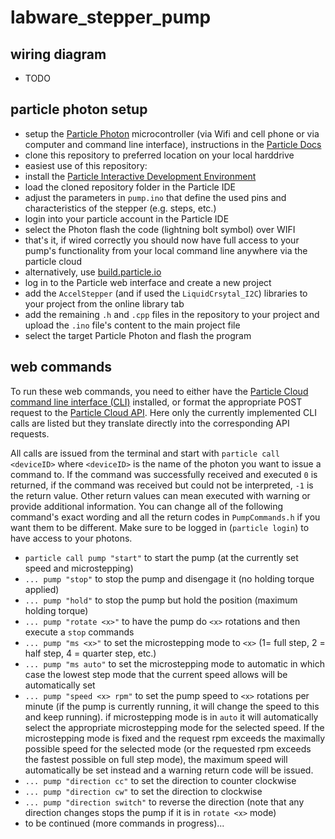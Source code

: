 # labware_stepper_pump

## wiring diagram

 - TODO

## particle photon setup

 - setup the [Particle Photon](https://store.particle.io/collections/photon) microcontroller (via Wifi and cell phone or via computer and command line interface), instructions in the [Particle Docs](https://docs.particle.io/guide/getting-started/start/photon/)
 - clone this repository to preferred location on your local harddrive
 - easiest use of this repository:
  - install the [Particle Interactive Development Environment](https://www.particle.io/products/development-tools/particle-desktop-ide)
  - load the cloned repository folder in the  Particle IDE
  - adjust the parameters in `pump.ino` that define the used pins and characteristics of the stepper (e.g. steps, etc.)
  - login into your particle account in the Particle IDE
  - select the Photon flash the code (lightning bolt symbol) over WIFI
  - that's it, if wired correctly you should now have full access to your pump's functionality from your local command line anywhere via the particle cloud
 - alternatively, use [build.particle.io](http://build.particle.io)
  - log in to the Particle web interface and create a new project
  - add the `AccelStepper` (and if used the `LiquidCrsytal_I2C`) libraries to your project from the online library tab
  - add the remaining `.h` and `.cpp` files in the repository to your project and upload the `.ino` file's content to the main project file
  - select the target Particle Photon and flash the program

## web commands

To run these web commands, you need to either have the [Particle Cloud command line interface (CLI)](https://github.com/spark/particle-cli) installed, or format the appropriate POST request to the [Particle Cloud API](https://docs.particle.io/reference/api/). Here only the currently implemented CLI calls are listed but they translate directly into the corresponding API requests.

All calls are issued from the terminal and start with `particle call <deviceID>` where `<deviceID>` is the name of the photon you want to issue a command to. If the command was successfully received and executed `0` is returned, if the command was received but could not be interpreted, `-1` is the return value. Other return values can mean executed with warning or provide additional information. You can change all of the following command's exact wording and all the return codes in `PumpCommands.h` if you want them to be different. Make sure to be logged in (`particle login`) to have access to your photons.

  - `particle call pump "start"` to start the pump (at the currently set speed and microstepping)
  - `... pump "stop"` to stop the pump and disengage it (no holding torque applied)
  - `... pump "hold"` to stop the pump but hold the position (maximum holding torque)
  - `... pump "rotate <x>"` to have the pump do `<x>` rotations and then execute a `stop` commands
  - `... pump "ms <x>"` to set the microstepping mode to `<x>` (1= full step, 2 = half step, 4 = quarter step, etc.)
  - `... pump "ms auto"` to set the microstepping mode to automatic in which case the lowest step mode that the current speed allows will be automatically set
  - `... pump "speed <x> rpm"` to set the pump speed to `<x>` rotations per minute (if the pump is currently running, it will change the speed to this and keep running). if microstepping mode is in `auto` it will automatically select the appropriate microstepping mode for the selected speed. If the microstepping mode is fixed and the request rpm exceeds the maximally possible speed for the selected mode (or the requested rpm exceeds the fastest possible on full step mode), the maximum speed will automatically be set instead and a warning return code will be issued.
  - `... pump "direction cc"` to set the direction to counter clockwise
  - `... pump "direction cw"` to set the direction to clockwise
  - `... pump "direction switch"` to reverse the direction (note that any direction changes stops the pump if it is in `rotate <x>` mode)
  - to be continued (more commands in progress)...

